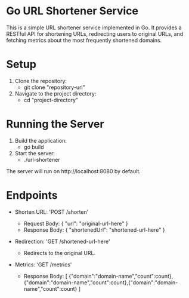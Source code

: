 # Go URL Shortener Service

This is a simple URL shortener service implemented in Go. It provides a RESTful API for shortening URLs, redirecting users to original URLs, and fetching metrics about the most frequently shortened domains.

# Setup
1. Clone the repository: 
    - git clone "repository-url"
2. Navigate to the project directory: 
    - cd "project-directory"

# Running the Server
1. Build the application:
    - go build
2. Start the server: 
    - ./url-shortener

The server will run on http://localhost:8080 by default.

# Endpoints
- Shorten URL: 'POST /shorten'
    - Request Body: { "url": "original-url-here" }
    - Response Body: { "shortenedUrl": "shortened-url-here" }

- Redirection: 'GET /shortened-url-here'
    - Redirects to the original URL.

- Metrics: 'GET /metrics'
    - Response Body: 
    [ {"domain":"domain-name","count":count},{"domain":"domain-name","count":count},{"domain":"domain-name","count":count} ]

